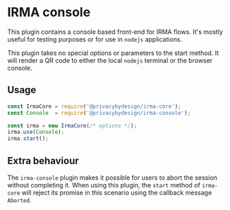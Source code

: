 # IRMA console

This plugin contains a console based front-end for IRMA flows. It's mostly
useful for testing purposes or for use in `nodejs` applications.

This plugin takes no special options or parameters to the start method. It will
render a QR code to either the local `nodejs` terminal or the browser console.

## Usage

```javascript
const IrmaCore = require('@privacybydesign/irma-core');
const Console  = require('@privacybydesign/irma-console');

const irma = new IrmaCore(/* options */);
irma.use(Console);
irma.start();
```

## Extra behaviour
The `irma-console` plugin makes it possible for users to abort the session without
completing it. When using this plugin, the `start` method of `irma-core` will
reject its promise in this scenario using the callback message `Aborted`.
